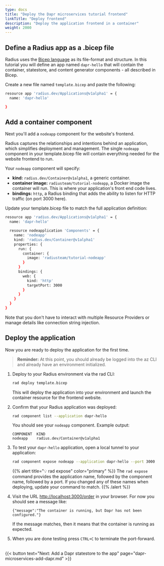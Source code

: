 ```yaml
---
type: docs
title: "Deploy the Dapr microservices tutorial frontend"
linkTitle: "Deploy frontend"
description: "Deploy the application frontend in a container"
weight: 2000
---
```



## Define a Radius app as a .bicep file

Radius uses the [Bicep language](https://docs.microsoft.com/en-us/azure/azure-resource-manager/templates/bicep-overview) as its file-format and structure. In this tutorial you will define an app named `dapr-hello` that will contain the container, statestore, and content generator components - all described in Bicep.

Create a new file named `template.bicep` and paste the following:

```sh
resource app 'radius.dev/Applications@v1alpha1' = {
  name: 'dapr-hello'

}
```

## Add a container component 

Next you'll add a `nodeapp` component for the website's frontend.

Radius captures the relationships and intentions behind an application, which simplifies deployment and management. The single `nodeapp` component in your template.bicep file will contain everything needed for the website frontend to run. 

Your `nodeapp` component will specify:  
- **kind:** `radius.dev/Container@v1alpha1`, a generic container. 
- **container image:** `radiusteam/tutorial-nodeapp`, a Docker image the container will run. This is where your application's front end code lives. 
- **bindings:** `http`, a Radius binding that adds the ability to listen for HTTP traffic (on port 3000 here).


Update your template.bicep file to match the full application definition:

```sh
resource app 'radius.dev/Applications@v1alpha1' = {
  name: 'dapr-hello'

  resource nodeapplication 'Components' = {
    name: 'nodeapp'
    kind: 'radius.dev/Container@v1alpha1'
    properties: {
      run: {
        container: {
          image: 'radiusteam/tutorial-nodeapp'
        }
      }
      bindings: {
        web: {
          kind: 'http'
          targetPort: 3000
        }
      }
    }
  }
}
```

Note that you don't have to interact with multiple Resource Providers or manage details like connection string injection.   

## Deploy the application 

Now you are ready to deploy the application for the first time. 

> **Reminder:** At this point, you should already be logged into the az CLI and already have an environment initialized. 

1. Deploy to your Radius environment via the rad CLI:

   ```sh
   rad deploy template.bicep
   ```

   This will deploy the application into your environment and launch the container resource for the frontend website. 

1. Confirm that your Radius application was deployed:

   ```sh
   rad component list --application dapr-hello
   ```

   You should see your `nodeapp` component. Example output: 
   ```
   COMPONENT  KIND
   nodeapp    radius.dev/Container@v1alpha1
   ```

1. To test your `dapr-hello` application, open a local tunnel to your application:

   ```sh
   rad component expose nodeapp --application dapr-hello --port 3000
   ```

   {{% alert title="💡 rad expose" color="primary" %}}
   The `rad expose` command provides the application name, followed by the component name, followed by a port. If you changed any of these names when deploying, update your command to match.
   {{% /alert %}}

1. Visit the URL [http://localhost:3000/order](http://localhost:3000/order) in your browser. For now you should see a message like:

   `{"message":"The container is running, but Dapr has not been configured."}`

   If the message matches, then it means that the container is running as expected.

1. When you are done testing press `CTRL+C` to terminate the port-forward. 


<br>{{< button text="Next: Add a Dapr statestore to the app" page="dapr-microservices-add-dapr.md" >}}
